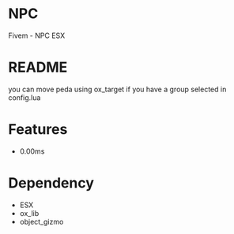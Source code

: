 # NPC
Fivem - NPC ESX

# README 
you can move peda using ox_target if you have a group selected in config.lua


# Features
- 0.00ms

# Dependency
- ESX
- ox_lib
- object_gizmo

